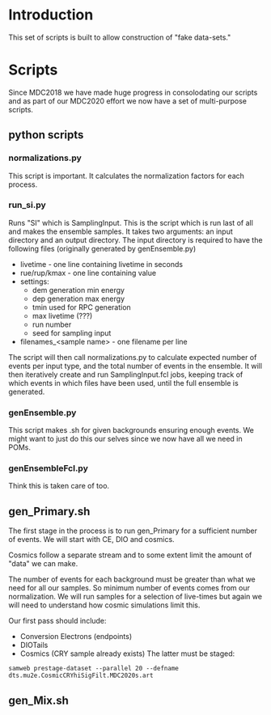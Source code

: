 # Introduction

This set of scripts is built to allow construction of "fake data-sets."

# Scripts

Since MDC2018 we have made huge progress in consolodating our scripts and as part of our MDC2020 effort we now have a set of multi-purpose scripts.

## python scripts

### normalizations.py

This script is important. It calculates the normalization factors for each process.

### run_si.py

Runs "SI" which is SamplingInput. This is the script which is run last of all and makes the ensemble samples. It takes two arguments: an input directory and an output directory. The input directory is required to have the following files (originally generated by genEnsemble.py)

* livetime - one line containing livetime in seconds
* rue/rup/kmax - one line containing value
* settings:
     - dem generation min energy
     - dep generation max energy
     - tmin used for RPC generation
     - max livetime (???)
     - run number
     - seed for sampling input
* filenames_\<sample name\> - one filename per line

The script will then call normalizations.py to calculate expected number of events per input type, and the total number of events in the ensemble. It will then iteratively create and run SamplingInput.fcl jobs, keeping track of which events in which files have been used, until the full ensemble is generated.

### genEnsemble.py

This script makes .sh for given backgrounds ensuring enough events. We might want to just do this our selves since we now have all we need in POMs.

### genEnsembleFcl.py

Think this is taken care of too.

## gen_Primary.sh

The first stage in the process is to run gen_Primary for a sufficient number of events. We will start with CE, DIO and cosmics.

Cosmics follow a separate stream and to some extent limit the amount of "data" we can make.

The number of events for each background must be greater than what we need for all our samples. So minimum number of events comes from our normalization. We will run samples for a selection of live-times but again we will need to understand how cosmic simulations limit this.

Our first pass should include:

* Conversion Electrons (endpoints)
* DIOTails
* Cosmics (CRY sample already exists)
The latter must be staged:

```
samweb prestage-dataset --parallel 20 --defname dts.mu2e.CosmicCRYhiSigFilt.MDC2020s.art
```

## gen_Mix.sh

